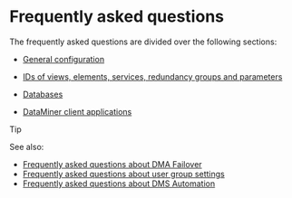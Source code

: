 # Frequently asked questions

The frequently asked questions are divided over the following sections:

- [General configuration](General_configuration.md)

- [IDs of views, elements, services, redundancy groups and parameters](IDs_of_views_elements_services_redundancy_groups_and_parameters.md)

- [Databases](Databases1.md#databases)

- [DataMiner client applications](DataMiner_client_applications.md)

> [!TIP]
> See also:
> -  [Frequently asked questions about DMA Failover](../../part_3/failover/Frequently_asked_questions_about_DMA_Failover.md) 
> -  [Frequently asked questions about user group settings](../../part_3/security/Frequently_asked_questions_about_user_group_settings.md) 
> -  [Frequently asked questions about DMS Automation](../../part_4/automation/Frequently_asked_questions_about_DMS_Automation.md) 
>
